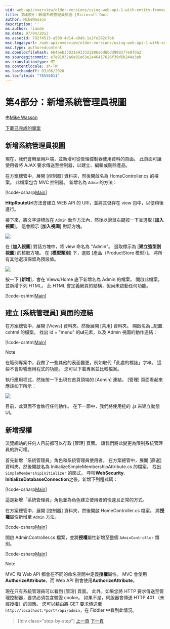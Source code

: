```yaml
---
uid: web-api/overview/older-versions/using-web-api-1-with-entity-framework-5/using-web-api-with-entity-framework-part-4
title: 第4部分：新增系統管理員視圖 |Microsoft Docs
author: MikeWasson
description: ''
ms.author: riande
ms.date: 07/04/2012
ms.assetid: 792f4513-a508-4d14-a0dd-1a2fe282c7bb
msc.legacyurl: /web-api/overview/older-versions/using-web-api-1-with-entity-framework-5/using-web-api-with-entity-framework-part-4
msc.type: authoredcontent
ms.openlocfilehash: 664aeb33031e933322886a6d6bdd989277e9fda2
ms.sourcegitcommit: e7e91932a6e91a63e2e46417626f39d6b244a3ab
ms.translationtype: MT
ms.contentlocale: zh-TW
ms.lasthandoff: 03/06/2020
ms.locfileid: "78556011"
---
```

# <a name="part-4-adding-an-admin-view"></a>第4部分：新增系統管理員視圖

由[Mike Wasson](https://github.com/MikeWasson)

[下載已完成的專案](https://code.msdn.microsoft.com/ASP-NET-Web-API-with-afa30545)

## <a name="add-an-admin-view"></a>新增系統管理員視圖

現在，我們會轉至用戶端，並新增可從管理控制器使用資料的頁面。 此頁面可讓使用者將 AJAX 要求傳送至控制器，以建立、編輯或刪除產品。

在方案總管中，展開 [控制器] 資料夾，然後開啟名為 HomeController.cs 的檔案。 此檔案包含 MVC 控制器。 新增名為 `Admin`的方法：

[!code-csharp[Main](using-web-api-with-entity-framework-part-4/samples/sample1.cs)]

**HttpRouteUrl**方法會建立 WEB API 的 URI，並將其儲存在 view 包中，以便稍後進行。

接下來，將文字游標放在 `Admin` 動作方法內，然後以滑鼠右鍵按一下並選取 [**加入視圖**]。 這會顯示 [**加入視圖**] 對話方塊。

![](using-web-api-with-entity-framework-part-4/_static/image1.png)

在 [**加入視圖**] 對話方塊中，將 view 命名為 "Admin"。 選取標示為 [**建立強型別視圖**] 的核取方塊。 在 [**模型類別**] 下，選取 [產品（ProductStore 模型）]。 將所有其他選項保留為預設值。

![](using-web-api-with-entity-framework-part-4/_static/image2.png)

按一下 [**新增**]，會在 Views/Home 底下新增名為 Admin 的檔案。 開啟此檔案，並新增下列 HTML。 此 HTML 會定義網頁的結構，但尚未啟動任何功能。

[!code-cshtml[Main](using-web-api-with-entity-framework-part-4/samples/sample2.cshtml)]

## <a name="create-a-link-to-the-admin-page"></a>建立 [系統管理員] 頁面的連結

在方案總管中，展開 [Views] 資料夾，然後展開 [共用] 資料夾。 開啟名為 \_配置. cshtml 的檔案。 找出 id = "menu" 的**ul**元素，以及 Admin 視圖的動作連結：

[!code-cshtml[Main](using-web-api-with-entity-framework-part-4/samples/sample3.cshtml)]

> [!NOTE]
> 在範例專案中，我做了一些其他的表面變更，例如取代「此處的標誌」字串。 這些不會影響應用程式的功能。 您可以下載專案並比較檔案。

執行應用程式，然後按一下出現在首頁頂端的 [Admin] 連結。 [管理] 頁面看起來應該如下所示：

![](using-web-api-with-entity-framework-part-4/_static/image3.png)

目前，此頁面不會執行任何動作。 在下一節中，我們將使用挖的 .js 來建立動態 UI。

## <a name="add-authorization"></a>新增授權

流覽網站的任何人目前都可以存取 [管理] 頁面。 讓我們將此變更為限制系統管理員的許可權。

首先新增「系統管理員」角色和系統管理員使用者。 在方案總管中，展開 [篩選] 資料夾，然後開啟名為 InitializeSimpleMembershipAttribute.cs 的檔案。 找出 `SimpleMembershipInitializer` 的函式。 呼叫**WebSecurity. InitializeDatabaseConnection**之後，新增下列程式碼：

[!code-csharp[Main](using-web-api-with-entity-framework-part-4/samples/sample4.cs)]

這是新增「系統管理員」角色並為角色建立使用者的快速且正常的方式。

在方案總管中，展開 [控制器] 資料夾，然後開啟 HomeController.cs 檔案。 將**授權**屬性新增至 `Admin` 方法。

[!code-csharp[Main](using-web-api-with-entity-framework-part-4/samples/sample5.cs)]

開啟 AdminController.cs 檔案，並將**授權**屬性新增至整個 `AdminController` 類別。

[!code-csharp[Main](using-web-api-with-entity-framework-part-4/samples/sample6.cs)]

> [!NOTE]
> MVC 和 Web API 都會在不同的命名空間中定義**授權**屬性。 MVC 會使用**AuthorizeAttribute**，而 Web API 則會使用**AuthorizeAttribute**。

現在只有系統管理員可以看到 [管理] 頁面。 此外，如果您將 HTTP 要求傳送至管理控制器，要求必須包含驗證 cookie。 如果不是，伺服器會傳送 HTTP 401 （未經授權）的回應。 您可以藉由將 GET 要求傳送至 `http://localhost:*port*/api/admin`，在 Fiddler 中看到此情況。

> [!div class="step-by-step"]
> [上一頁](using-web-api-with-entity-framework-part-3.md)
> [下一頁](using-web-api-with-entity-framework-part-5.md)
